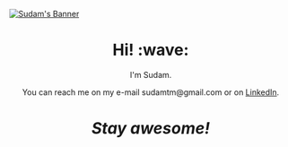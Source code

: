 [![Sudam's Banner](https://beta.designforventures.co/Free-Animated-SVG-Icons/warehouse/trippy-sun-dark.svg)](https://www.linkedin.com/in/sudam0x45/)
<h1 align='center'> Hi! :wave:</h1>
<p align='center'>
I'm Sudam.
</p>
<p align='center'>You can reach me on my e-mail sudamtm@gmail.com or on <a href="https://www.linkedin.com/in/sudam0x45/">LinkedIn</a>.</p>

<h1 align='center'><i>Stay awesome!</i></h1>
